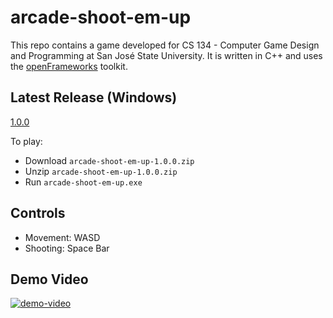 # arcade-shoot-em-up

This repo contains a game developed for CS 134 - Computer Game Design and Programming at San José State University. It is written in C++ and uses the [openFrameworks](https://openframeworks.cc/) toolkit.

## Latest Release (Windows)

[1.0.0](https://github.com/pjsilvestre/arcade-shoot-em-up/releases/tag/1.0.0)

To play:

* Download `arcade-shoot-em-up-1.0.0.zip`
* Unzip `arcade-shoot-em-up-1.0.0.zip`
* Run `arcade-shoot-em-up.exe`

## Controls

* Movement: WASD
* Shooting: Space Bar

## Demo Video

[![demo-video](https://img.youtube.com/vi/umQIMGSbPXQ/0.jpg)](
https://youtu.be/umQIMGSbPXQ
)
